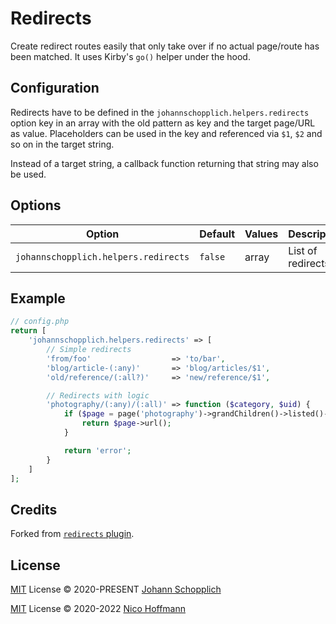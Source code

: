 # Redirects

Create redirect routes easily that only take over if no actual page/route has been matched. It uses Kirby's `go()` helper under the hood.

## Configuration

Redirects have to be defined in the `johannschopplich.helpers.redirects` option key in an array with the old pattern as key and the target page/URL as value. Placeholders can be used in the key and referenced via `$1`, `$2` and so on in the target string.

Instead of a target string, a callback function returning that string may also be used.

## Options

| Option                               | Default | Values | Description        |
| ------------------------------------ | ------- | ------ | ------------------ |
| `johannschopplich.helpers.redirects` | `false` | array  | List of redirects. |

## Example

```php
// config.php
return [
    'johannschopplich.helpers.redirects' => [
        // Simple redirects
        'from/foo'                  => 'to/bar',
        'blog/article-(:any)'       => 'blog/articles/$1',
        'old/reference/(:all?)'     => 'new/reference/$1',

        // Redirects with logic
        'photography/(:any)/(:all)' => function ($category, $uid) {
            if ($page = page('photography')->grandChildren()->listed()->findBy('uid', $uid)) {
                return $page->url();
            }

            return 'error';
        }
    ]
];
```

## Credits

Forked from [`redirects` plugin](https://github.com/getkirby/getkirby.com/pull/1131).

## License

[MIT](../LICENSE) License © 2020-PRESENT [Johann Schopplich](https://github.com/johannschopplich)

[MIT](../LICENSE) License © 2020-2022 [Nico Hoffmann](https://github.com/getkirby)
